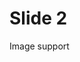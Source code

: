 <div data-background="/img/adrian-infernus-GLf7bAwCdYg-unsplash.jpg"></div>

# Slide 2

Image support
